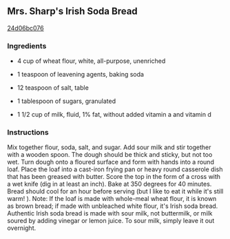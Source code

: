 ## Mrs. Sharp's Irish Soda Bread

[24d06bc076](http://www.food.com/recipe/mrs-sharps-irish-soda-bread-371735)

### Ingredients

 - 4 cup of wheat flour, white, all-purpose, unenriched

 - 1 teaspoon of leavening agents, baking soda

 - 12 teaspoon of salt, table

 - 1 tablespoon of sugars, granulated

 - 1 1/2 cup of milk, fluid, 1% fat, without added vitamin a and vitamin d

### Instructions

Mix together flour, soda, salt, and sugar. Add sour milk and stir together with a wooden spoon. The dough should be thick and sticky, but not too wet. Turn dough onto a floured surface and form with hands into a round loaf. Place the loaf into a cast-iron frying pan or heavy round casserole dish that has been greased with butter. Score the top in the form of a cross with a wet knife (dig in at least an inch). Bake at 350 degrees for 40 minutes. Bread should cool for an hour before serving (but I like to eat it while it's still warm! ). Note: If the loaf is made with whole-meal wheat flour, it is known as brown bread; if made with unbleached white flour, it's Irish soda bread. Authentic Irish soda bread is made with sour milk, not buttermilk, or milk soured by adding vinegar or lemon juice. To sour milk, simply leave it out overnight.